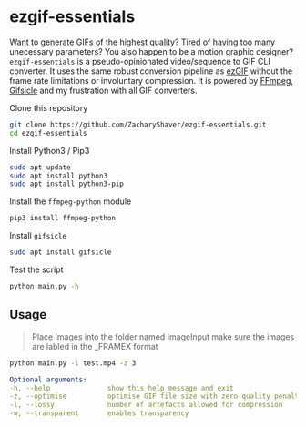 # ezgif-essentials

Want to generate GIFs of the highest quality? Tired of having too many unecessary parameters? You also happen to be a motion graphic designer? `ezgif-essentials` is a pseudo-opinionated video/sequence to GIF CLI converter. It uses the same robust conversion pipeline as [ezGIF](https://ezgif.com/) without the frame rate limitations or involuntary compression. It is powered by [FFmpeg](https://github.com/kkroening/ffmpeg-python), [Gifsicle](https://github.com/kohler/gifsicle) and my frustration with all GIF converters.


Clone this repository
```bash
git clone https://github.com/ZacharyShaver/ezgif-essentials.git
cd ezgif-essentials
```

Install Python3 / Pip3
```bash
sudo apt update
sudo apt install python3
sudo apt install python3-pip
```

Install the `ffmpeg-python` module

```bash
pip3 install ffmpeg-python 
```

Install `gifsicle`

```bash
sudo apt install gifsicle
```

Test the script

```bash
python main.py -h
```

## Usage 

> Place Images into the folder named ImageInput make sure the images are labled in the _FRAMEX format

```bash
python main.py -i test.mp4 -z 3
```

```yaml
Optional arguments:
-h, --help              show this help message and exit
-z, --optimise          optimise GIF file size with zero quality penalty (1 - 3)
-l, --lossy             number of artefacts allowed for compression
-w, --transparent       enables transparency
```


